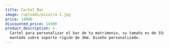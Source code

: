 ```yaml
---
title: Cartel Bar
image: /uploads/pizarra-1.jpg
price: 14000
discounted_price: 14500
product_description: >-
  Cartel para personalizar el bar de tu matrimonio, su tamaño es de 33x48cm va
  montado sobre soporte rígido de 3mm. Diseño personalizado.
---
```



